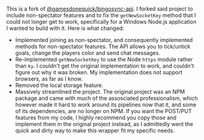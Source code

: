 This is a fork of [@gamesdonequick/bingosync-api](https://github.com/GamesDoneQuick/bingosync-api). I forked said project to include non-spectator features and to fix the ``getNewSocketKey`` method that I could not longer get to work, specifically for a Windows Node.js application I wanted to build with it. Here is what changed:

+ Implemented joining as non-spectator, and consequently implemented methods for non-spectator features. The API allows you to tick/untick goals, change the players color and send chat messages.
+ Re-implemented ``getNewSocketKey`` to use the Node ``https`` module rather than ``ky``. I couldn't get the original implementation to work, and couldn't figure out why it was broken. My implementation does not support browsers, as far as I know.
+ Removed the local storage feature.
+ Massively streamlined the project. The original project was an NPM package and came with much of the assosciated professionalism, which however made it hard to work around its pipelines now that it, and some of its dependencies, are no longer on NPM. If you want the POST/PUT features from my code, I highly recommend you copy those and implement them in the original project instead, as I admittedly went the quick and dirty way to make this wrapper fit my specific needs.